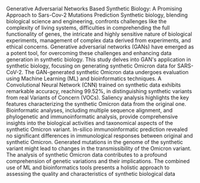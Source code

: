 Generative Adversarial Networks Based Synthetic Biology: A Promising Approach to Sars-Cov-2 Mutations Prediction
Synthetic biology, blending biological science and engineering, confronts challenges like the complexity of living systems, difficulties in comprehending the full functionality of genes, the intricate and highly sensitive nature of biological experiments, management of complex data derived from experiments, and ethical concerns. Generative adversarial networks (GANs) have emerged as a potent tool, for overcoming these challenges and enhancing data generation in synthetic biology. This study delves into GAN's application in synthetic biology, focusing on generating synthetic Omicron data for SARS-CoV-2. The GAN-generated synthetic Omicron data undergoes evaluation using Machine Learning (ML) and bioinformatics techniques. A Convolutional Neural Network (CNN) trained on synthetic data exhibits remarkable accuracy, reaching 99.52%, in distinguishing synthetic variants from real Variants of Concern (VOCs). Saliency analysis highlights the key features characterizing the synthetic Omicron data from the original one. Bioinformatic analyses, including multiple sequence alignment, and phylogenetic and immunoinformatic analysis, provide comprehensive insights into the biological activities and taxonomical aspects of the synthetic Omicron variant. In-silico immunoinformatic prediction revealed no significant differences in immunological responses between original and synthetic Omicron. Generated mutations in the genome of the synthetic variant might lead to changes in the transmissibility of the Omicron variant.  The analysis of synthetic Omicron data contributes to a profound comprehension of genetic variations and their implications. The combined use of ML and bioinformatics tools presents a holistic approach to assessing the quality and characteristics of synthetic biological data
